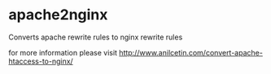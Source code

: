 apache2nginx
============

Converts apache rewrite rules to nginx rewrite rules

for more information please visit http://www.anilcetin.com/convert-apache-htaccess-to-nginx/


